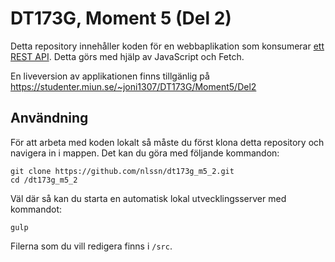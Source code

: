 # DT173G, Moment 5 (Del 2)
Detta repository innehåller koden för en webbaplikation som konsumerar [ett REST API](https://github.com/nlssn/dt173g_m5_1). Detta görs med hjälp av JavaScript och Fetch.

En liveversion av applikationen finns tillgänlig på https://studenter.miun.se/~joni1307/DT173G/Moment5/Del2

## Användning
För att arbeta med koden lokalt så måste du först klona detta repository och navigera in i mappen. Det kan du göra med följande kommandon:
```
git clone https://github.com/nlssn/dt173g_m5_2.git
cd /dt173g_m5_2
```
Väl där så kan du starta en automatisk lokal utvecklingsserver med kommandot:
```
gulp
```
Filerna som du vill redigera finns i `/src`.